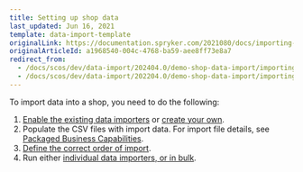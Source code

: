 ```yaml
---
title: Setting up shop data
last_updated: Jun 16, 2021
template: data-import-template
originalLink: https://documentation.spryker.com/2021080/docs/importing-demo-shop-data
originalArticleId: a1968540-004c-4768-ba59-aee8ff73e8a7
redirect_from:
  - /docs/scos/dev/data-import/202404.0/demo-shop-data-import/importing-demo-shop-data.html
  - /docs/scos/dev/data-import/202204.0/demo-shop-data-import/importing-demo-shop-data.html
---
```


To import data into a shop, you need to do the following:

1. [Enable the existing data importers](/docs/dg/dev/data-import/latest/data-importers-implementation.html) or [create your own](/docs/dg/dev/data-import/latest/creating-data-importers.html).
2. Populate the CSV files with import data. For import file details, see [Packaged Business Capabilities](/docs/pbc/all/pbc.html).
3. [Define the correct order of import](/docs/dg/dev/data-import/latest/execution-order-of-data-importers.html).
4. Run either [individual data importers, or in bulk](/docs/dg/dev/data-import/latest/importing-data-with-a-configuration-file.html#console-commands-to-run-import).
